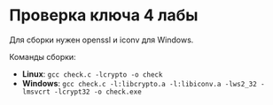 # Проверка ключа 4 лабы

Для сборки нужен openssl и iconv для Windows.

Команды сборки:
- **Linux**: `gcc check.c -lcrypto -o check`
- **Windows**: `gcc check.c -l:libcrypto.a -l:libiconv.a -lws2_32 -lmsvcrt -lcrypt32 -o check.exe`
